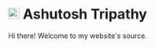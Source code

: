 # <img src="https://ashutoshtripathy.com/images/fav/favicon-32x32.png" width="23px" height="23px"> Ashutosh Tripathy
Hi there! Welcome to my website's source.
